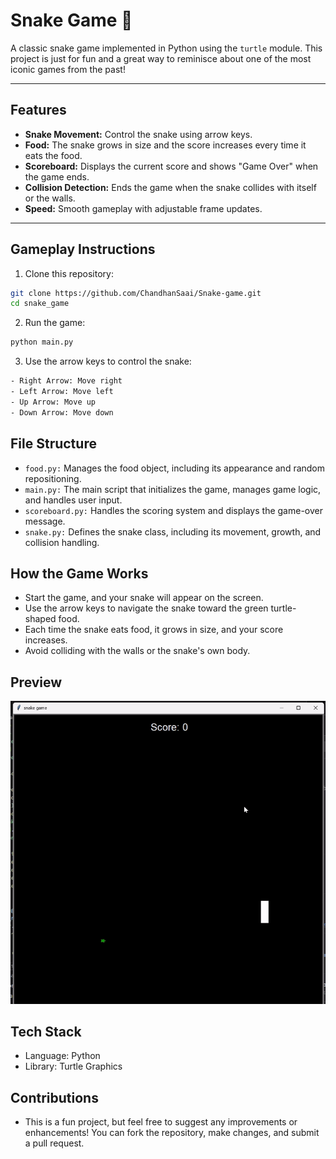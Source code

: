 # Snake Game 🐍

A classic snake game implemented in Python using the `turtle` module. This project is just for fun and a great way to reminisce about one of the most iconic games from the past!

---

## Features

- **Snake Movement:** Control the snake using arrow keys.
- **Food:** The snake grows in size and the score increases every time it eats the food.
- **Scoreboard:** Displays the current score and shows "Game Over" when the game ends.
- **Collision Detection:** Ends the game when the snake collides with itself or the walls.
- **Speed:** Smooth gameplay with adjustable frame  updates.

---

## Gameplay Instructions

1. Clone this repository:
```bash
git clone https://github.com/ChandhanSaai/Snake-game.git
cd snake_game
```
2. Run the game:
```bash
python main.py
```
3. Use the arrow keys to control the snake:
```bash
- Right Arrow: Move right
- Left Arrow: Move left
- Up Arrow: Move up
- Down Arrow: Move down
```
## File Structure
- `food.py:` Manages the food object, including its appearance and random repositioning.
- `main.py:` The main script that initializes the game, manages game logic, and handles user input.
- `scoreboard.py:` Handles the scoring system and displays the game-over message.
- `snake.py:` Defines the snake class, including its movement, growth, and collision handling.
## How the Game Works
- Start the game, and your snake will appear on the screen.
- Use the arrow keys to navigate the snake toward the green turtle-shaped food.
- Each time the snake eats food, it grows in size, and your score increases.
- Avoid colliding with the walls or the snake's own body.
## Preview
![image](Snake_game_gif.gif)
## Tech Stack
- Language: Python
- Library: Turtle Graphics
## Contributions
- This is a fun project, but feel free to suggest any improvements or enhancements! You can fork the repository, make changes, and submit a pull request.
